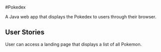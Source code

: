 #Pokedex

A Java web app that displays the Pokedex to users through their browser.

## User Stories

User can access a landing page that displays a list of all Pokemon.
